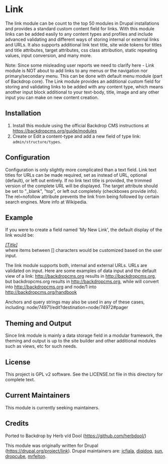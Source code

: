 Link
====

The link module can be count to the top 50 modules in Drupal installations and provides a standard custom content field for links. With this module links can be added easily to any content types and profiles and include advanced validating and different ways of storing internal or external links and URLs. It also supports additional link text title, site wide tokens for titles and title attributes, target attributes, css class attribution, static repeating values, input conversion, and many more.

Note: Since some misleading user reports we need to clarify here - Link module is NOT about to add links to any menus or the navigation nor primary/secondary menu. This can be done with default menu module (part of Backdrop core). The Link module provides an additional custom field for storing and validating links to be added with any content type, which means another input block additional to your text-body, title, image and any other input you can make on new content creation.

Installation
------------

1. Install this module using the official Backdrop CMS instructions at
  https://backdropcms.org/guide/modules
2. Create or Edit a content-type and add a new field of type link: `admin/structure/types`.

Configuration
-------------

Configuration is only slightly more complicated than a text field. Link text titles for URLs can be made required, set as instead of URL, optional (default), or left out entirely. If no link text title is provided, the trimmed version of the complete URL will be displayed. The target attribute should be set to "_blank", "top", or left out completely (checkboxes provide info). The rel=nofollow attribute prevents the link from being followed by certain search engines. More info at Wikipedia.

Example
-------

If you were to create a field named 'My New Link', the default display of the link would be: <em><div class="field_my_new_link" target="[target_value]"><a href="[URL]">[Title]</a></div></em> where items between [] characters would be customized based on the user input.

The link module supports both, internal and external URLs. URLs are validated on input. Here are some examples of data input and the default view of a link:  http://backdropcms.org results in http://backdropcms.org, but backdropcms.org results in http://backdropcms.org, while <front> will convert into http://backdropcms.org and node/1 into http://backdropcms.org/handbook

Anchors and query strings may also be used in any of these cases, including: node/74971/edit?destination=node/74972<front>#pager

Theming and Output
------------------

Since link module is mainly a data storage field in a modular framework, the theming and output is up to the site builder and other additional modules such as views, etc for such needs.

License
-------

This project is GPL v2 software. See the LICENSE.txt file in this directory for
complete text.

Current Maintainers
-------------------

This module is currently seeking maintainers.

Credits
-------

Ported to Backdrop by Herb v/d Dool (https://github.com/herbdool/)

This module was originally written for Drupal (https://drupal.org/project/link). Drupal maintainers are: [jcfiala](https://www.drupal.org/u/jcfiala), [diqidoq](https://www.drupal.org/u/diqidoq), [sun](https://www.drupal.org/u/sun), [dropcube](https://www.drupal.org/u/dropcube), [mrfelton](https://www.drupal.org/u/mrfelton).

